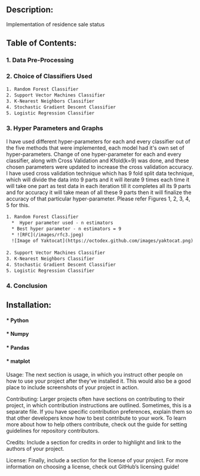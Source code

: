 
## Description: 
Implementation of residence sale status 


## Table of Contents: 
### 1. Data Pre-Processing
### 2. Choice of Classifiers Used
    1. Random Forest Classifier
    2. Support Vector Machines Classifier
    3. K-Nearest Neighbors Classifier
    4. Stochastic Gradient Descent Classifier
    5. Logistic Regression Classifier
### 3. Hyper Parameters and Graphs
I have used different hyper-parameters for each and every classifier out of the five methods that were
implemented, each model had it's own set of hyper-parameters. Change of one hyper-parameter for each
and every classifier, along with Cross Validation and Kfold(k=9) was done, and these chosen parameters
were updated to increase the cross validation accuracy. I have used cross validation technique which has
9 fold split data technique, which will divide the data into 9 parts and it will iterate 9 times each time
it will take one part as test data in each iteration till it completes all its 9 parts and for accuracy it will
take mean of all these 9 parts then it will finalize the accuracy of that particular hyper-parameter.
Please refer Figures 1, 2, 3, 4, 5 for this.

    1. Random Forest Classifier
      *  Hyper parameter used - n estimators
      * Best hyper parameter - n estimators = 9
      * ![RFC](/images/rfc3.jpeg)
      ![Image of Yaktocat](https://octodex.github.com/images/yaktocat.png)

    2. Support Vector Machines Classifier
    3. K-Nearest Neighbors Classifier
    4. Stochastic Gradient Descent Classifier
    5. Logistic Regression Classifier
### 4. Conclusion

## Installation:
#### * Python
#### * Numpy
#### * Pandas
#### * matplot

Usage: The next section is usage, in which you instruct other people on how to use your project after they’ve installed it. This would also be a good place to include screenshots of your project in action.

Contributing: Larger projects often have sections on contributing to their project, in which contribution instructions are outlined. Sometimes, this is a separate file. If you have specific contribution preferences, explain them so that other developers know how to best contribute to your work. To learn more about how to help others contribute, check out the guide for setting guidelines for repository contributors.

Credits: Include a section for credits in order to highlight and link to the authors of your project.

License: Finally, include a section for the license of your project. For more information on choosing a license, check out GitHub’s licensing guide!

